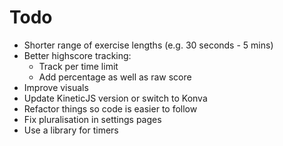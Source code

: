 # Todo

- Shorter range of exercise lengths (e.g. 30 seconds - 5 mins)
- Better highscore tracking:
    - Track per time limit
    - Add percentage as well as raw score
- Improve visuals
- Update KineticJS version or switch to Konva
- Refactor things so code is easier to follow
- Fix pluralisation in settings pages
- Use a library for timers
